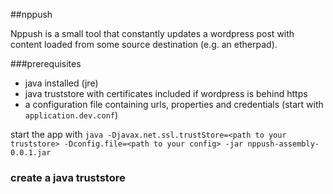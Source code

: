 ##nppush

Nppush is a small tool that constantly updates a wordpress post with content loaded from some source destination (e.g. an etherpad).


###prerequisites

- java installed (jre)
- java truststore with certificates included if wordpress is behind https
- a configuration file containing urls, properties and credentials (start with ```application.dev.conf```)

start the app with ```java -Djavax.net.ssl.trustStore=<path to your truststore> -Dconfig.file=<path to your config> -jar nppush-assembly-0.0.1.jar```

### create a java truststore


